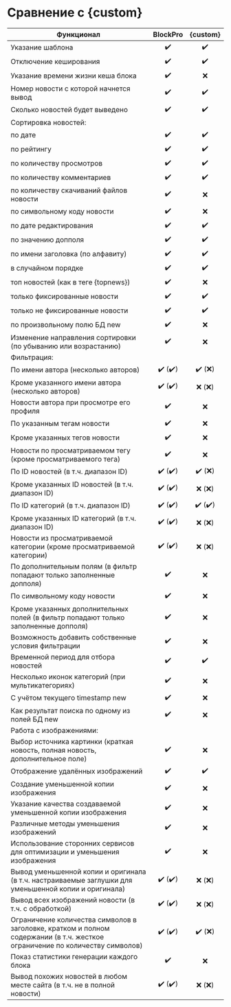 # Сравнение с {custom}

| Функционал | BlockPro | {custom} |
| --- | :-: | :-: |
| Указание шаблона | :heavy_check_mark: | :heavy_check_mark: |
| Отключение кеширования | :heavy_check_mark: | :heavy_check_mark: |
| Указание времени жизни кеша блока | :heavy_check_mark: | :x: |
| Номер новости с которой начнется вывод | :heavy_check_mark: | :heavy_check_mark: |
| Cколько новостей будет выведено | :heavy_check_mark: | :heavy_check_mark: |
| Сортировка новостей: |
| по дате | :heavy_check_mark: | :heavy_check_mark: |
| по рейтингу | :heavy_check_mark: | :heavy_check_mark: |
| по количеству просмотров | :heavy_check_mark: | :heavy_check_mark: |
| по количеству комментариев | :heavy_check_mark: | :heavy_check_mark: |
| по количеству скачиваний файлов новости | :heavy_check_mark: | :x: |
| по символьному коду новости | :heavy_check_mark: | :x: |
| по дате редактирования | :heavy_check_mark: | :heavy_check_mark: |
| по значению допполя | :heavy_check_mark: | :heavy_check_mark: |
| по имени заголовка (по алфавиту) | :heavy_check_mark: | :heavy_check_mark: |
| в случайном порядке | :heavy_check_mark: | :heavy_check_mark: |
| топ новостей (как в теге {topnews}) | :heavy_check_mark: | :x: |
| только фиксированные новости | :heavy_check_mark: | :heavy_check_mark: |
| только не фиксированные новости | :heavy_check_mark: | :heavy_check_mark: |
| по произвольному полю БД new | :heavy_check_mark: | :x: |
| Изменение направления сортировки (по убыванию или возрастанию) | :heavy_check_mark: | :x: |
| Фильтрация: |
| По имени автора (несколько авторов) | :heavy_check_mark: (:heavy_check_mark:) | :heavy_check_mark: (:x:) |
| Кроме указанного имени автора (несколько авторов) | :heavy_check_mark: (:heavy_check_mark:) | :x: (:x:) |
| Новости автора при просмотре его профиля | :heavy_check_mark: | :x: |
| По указанным тегам новости | :heavy_check_mark:  | :x: |
| Кроме указанных тегов новости | :heavy_check_mark: | :x: |
| Новости по просматриваемом тегу (кроме просматриваемого тега) | :heavy_check_mark: | :x: |
| По ID новостей (в т.ч. диапазон ID) | :heavy_check_mark: (:heavy_check_mark:) | :heavy_check_mark: (:x:) |
| Кроме указанных ID новостей (в т.ч. диапазон ID) | :heavy_check_mark: (:heavy_check_mark:) | :x: (:x:) |
| По ID категорий (в т.ч. диапазон ID) | :heavy_check_mark: (:heavy_check_mark:) | :heavy_check_mark: (:heavy_check_mark:) |
| Кроме указанных ID категорий (в т.ч. диапазон ID) | :heavy_check_mark: (:heavy_check_mark:) | :x: (:x:) |
| Новости из просматриваемой категории (кроме просматриваемой категории) | :heavy_check_mark: (:heavy_check_mark:) | :x: (:x:) |
| По дополнительным полям (в фильтр попадают только заполненные допполя) | :heavy_check_mark: | :x: |
| По символьному коду новости | :heavy_check_mark: | :x: |
| Кроме указанных дополнительных полей (в фильтр попадают только заполненные допполя) | :heavy_check_mark: | :x: |
| Возможность добавить собственные условия фильтрации | :heavy_check_mark: | :x: |
| Временной период для отбора новостей | :heavy_check_mark: | :heavy_check_mark: |
| Несколько иконок категорий (при мультикатегориях) | :heavy_check_mark: | :x: |
| С учётом текущего timestamp new | :heavy_check_mark: | :x: |
| Как результат поиска по одному из полей БД new | :heavy_check_mark: | :x: |
| Работа с изображениями: |
| Выбор источника картинки (краткая новость, полная новость, дополнительное поле) | :heavy_check_mark: | :x: |
| Отображение удалённых изображений | :heavy_check_mark: | :heavy_check_mark: |
| Создание уменьшенной копии изображения | :heavy_check_mark: | :x: |
| Указание качества создаваемой уменьшенной копии изображения | :heavy_check_mark: | :x: |
| Различные методы уменьшения изображений | :heavy_check_mark: | :x: |
| Использование сторонних сервисов для оптимизации и уменьшения изображения | :heavy_check_mark: | :x: |
| Вывод уменьшенной копии и оригинала (в т.ч. настраиваемые заглушки для уменьшенной копии и оригинала) | :heavy_check_mark: (:heavy_check_mark:) | :x: (:x:) |
| Вывод всех изображений новости (в т.ч. с обработкой) | :heavy_check_mark: (:heavy_check_mark:) | :x: (:x:) |
| Ограничение количества символов в заголовке, кратком и полном содержании (в т.ч. жесткое ограничение по количеству символов) | :heavy_check_mark: (:heavy_check_mark:) | :heavy_check_mark: (:x:) |
| Показ статистики генерации каждого блока | :heavy_check_mark: | :x: |
| Вывод похожих новостей в любом месте сайта (в т.ч. не в полной новости) | :heavy_check_mark: (:heavy_check_mark:) | :x: (:x:) |
